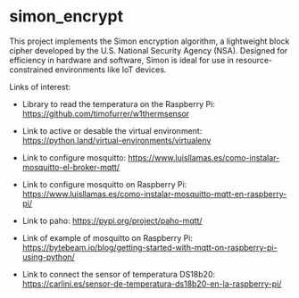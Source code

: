 # simon_encrypt
This project implements the Simon encryption algorithm, a lightweight block cipher developed by the U.S. National Security Agency (NSA). Designed for efficiency in hardware and software, Simon is ideal for use in resource-constrained environments like IoT devices.

Links of interest:

- Library to read the temperatura on the Raspberry Pi: https://github.com/timofurrer/w1thermsensor

- Link to active or desable the virtual environment: https://python.land/virtual-environments/virtualenv

- Link to configure mosquitto: https://www.luisllamas.es/como-instalar-mosquitto-el-broker-mqtt/

- Link to configure mosquitto on Raspberry Pi: https://www.luisllamas.es/como-instalar-mosquitto-mqtt-en-raspberry-pi/

- Link to paho: https://pypi.org/project/paho-mqtt/

- Link of example of mosquitto on Raspberry Pi: https://bytebeam.io/blog/getting-started-with-mqtt-on-raspberry-pi-using-python/

- Link to connect the sensor of temperatura DS18b20: https://carlini.es/sensor-de-temperatura-ds18b20-en-la-raspberry-pi/

 